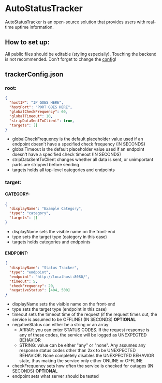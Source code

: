 # AutoStatusTracker
AutoStatusTracker is an open-source solution that provides users with real-time uptime information.

## How to set up:
All public files should be editable (styling especially). Touching the backend is not recommended.
Don't forget to change the [config](trackerConfig.json)!

## trackerConfig.json
### root:
```json
{
  "hostIP": "IP GOES HERE",
  "hostPort": "PORT GOES HERE",
  "globalCheckFrequency": 60,
  "globalTimeout": 10,
  "stripDataSentToClient": true,
  "targets": []
}
```
* globalCheckFrequency is the default placeholder value used if an endpoint doesn't have a specified check frequency  (IN SECONDS)
* globalTimeout is the default placeholder value used if an endpoint doesn't have a specified check timeout  (IN SECONDS)
* stripDataSentToClient changes whether all data is sent, or unimportant parts are stripped before sending
* targets holds all top-level categories and endpoints

### target:
#### CATEGORY:
```json
{
  "displayName": "Example Category",
  "type": "category",
  "targets": []
}
```
* displayName sets the visible name on the front-end
* type sets the target type (category in this case)
* targets holds categories and endpoints

#### ENDPOINT:
```json
{
  "displayName": "Status Tracker",
  "type": "endpoint",
  "endpoint": "http://localhost:8080/",
  "timeout": 5,
  "checkFrequency": 20,
  "negativeStatus": [404, 500]
}
```
* displayName sets the visible name on the front-end
* type sets the target type (endpoint in this case)
* timeout sets the timeout time of the request (if the request times out, the service is assumed to be OFFLINE) (IN SECONDS) **OPTIONAL**
* negativeStatus can either be a string or an array
  * ARRAY: you can enter STATUS CODES. If the request response is any of these codes, the service will be logged as UNEXPECTED BEHAVIOR
  * STRING: value can be either "any" or "none". Any assumes any response status codes other than 2xx to be UNEXPECTED BEHAVIOR. None completely disables the UNEXPECTED BEHAVIOR state, thus making the service only either ONLINE or OFFLINE
* checkFrequency sets how often the service is checked for outages (IN SECONDS) **OPTIONAL**
* endpoint sets what server should be tested
